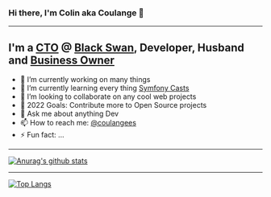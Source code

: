 ### Hi there, I'm Colin aka Coulange 👋
---

## I'm a [CTO][CTOLink] @ [Black Swan][BlackSwan], Developer, Husband and [Business Owner][srsbsns] 

- 🔭 I’m currently working on many things
- 🌱 I’m currently learning every thing [Symfony Casts][sfcasts]
- 👯 I’m looking to collaborate on any cool web projects
- 🥅 2022 Goals: Contribute more to Open Source projects
- 💬 Ask me about anything Dev
- 📫 How to reach me: [@coulangees][twitter]
- ⚡ Fun fact: ...

---

[![Anurag's github stats](https://github-readme-stats.vercel.app/api?username=colin-srsbsns&count_private=true&show_icons=true)](https://github.com/anuraghazra/github-readme-stats)

---

[![Top Langs](https://github-readme-stats.vercel.app/api/top-langs/?username=colin-srsbsns&count_private=true)](https://github.com/anuraghazra/github-readme-stats)

<!--
**colin-srsbsns/colin-srsbsns** is a ✨ _special_ ✨ repository because its `README.md` (this file) appears on your GitHub profile.

Here are some ideas to get you started:

- 🔭 I’m currently working on ...
- 🌱 I’m currently learning ...
- 👯 I’m looking to collaborate on ...
- 🤔 I’m looking for help with ...
- 💬 Ask me about ...
- 📫 How to reach me: ...
- 😄 Pronouns: ...
- ⚡ Fun fact: ...
-->
[sfcasts]: https://symfonycasts.com/
[srsbsns]: https://srsbsns.co.za
[twitter]: https://twitter.com/coulangees
[CTOLink]: https://github.com/BlackSwan-Technology-Holdings
[BlackSwan]: https://blackswan.tech
